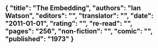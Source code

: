 {
 "title": "The Embedding",
 "authors": "Ian Watson",
 "editors": "",
 "translator": "",
 "date": "2011-01-01",
 "rating": "",
 "re-read": "",
 "pages": "256",
 "non-fiction": "",
 "comic": "",
 "published": "1973"
}
---

